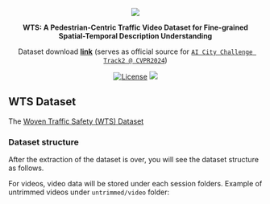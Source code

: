 <div id="top" align="center">

<p align="center">
  <img src="assets/images/title.jpg">
</p>

**WTS: A Pedestrian-Centric Traffic Video Dataset for Fine-grained Spatial-Temporal Description Understanding**

Dataset download [**link**](TBA) (serves as official source for [`AI City Challenge Track2 @ CVPR2024`](TBA))
</div>

<div id="top" align="center">
  
[![License](https://img.shields.io/badge/license-Apache%202.0-blue.svg)](#licenseandcitation)
[![](https://img.shields.io/badge/Latest%20release-v1.0-yellow)](#gettingstarted)

</div>

## WTS Dataset <a name="highlight"></a>

The [Woven Traffic Safety (WTS) Dataset](TBA) 
### Dataset structure
After the extraction of the dataset is over, you will see the dataset structure as follows.

For videos, video data will be stored under each session folders. Example of untrimmed videos under `untrimmed/video` folder:
